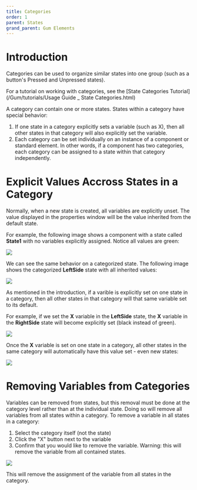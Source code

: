 ```yaml
---
title: Categories
order: 1
parent: States
grand_parent: Gum Elements
---
```


# Introduction

Categories can be used to organize similar states into one group (such as a button's Pressed and Unpressed states). 

For a tutorial on working with categories, see the [State Categories Tutorial](/Gum/tutorials/Usage Guide _ State Categories.html)

A category can contain one or more states. States within a category have special behavior:

1. If one state in a category explicitly sets a variable (such as X), then all other states in that category will also explicitly set the variable.
1. Each category can be set individually on an instance of a component or standard element. In other words, if a component has two categories, each category can be assigned to a state within that category independently.

# Explicit Values Accross States in a Category

Normally, when a new state is created, all variables are explicitly unset. The value displayed in the properties window will be the value inherited from the default state.

For example, the following image shows a component with a state called **State1** with no variables explicitly assigned. Notice all values are green:

![](unassignedvalues.png)

We can see the same behavior on a categorized state. The following image shows the categorized **LeftSide** state with all inherited values:

![](unassignedcategorized.png)

As mentioned in the introduction, if a varible is explicitly set on one state in a category, then all other states in that category will that same variable set to its default.

For example, if we set the **X** variable in the **LeftSide** state, the **X** variable in the **RightSide** state will become explicitly set (black instead of green).

![](sharedexplicitset.gif)

Once the **X** variable is set on one state in a category, all other states in the same category will automatically have this value set - even new states:

![](newcategorizedstate.gif)

# Removing Variables from Categories

Variables can be removed from states, but this removal must be done at the category level rather than at the individual state. Doing so will remove all variables from all states within a category. To remove a variable in all states in a category:

1. Select the category itself (not the state)
1. Click the "X" button next to the variable
1. Confirm that you would like to remove the variable. Warning: this will remove the variable from all contained states.

![](removevariablefromcategory.png)

This will remove the assignment of the variable from all states in the category.